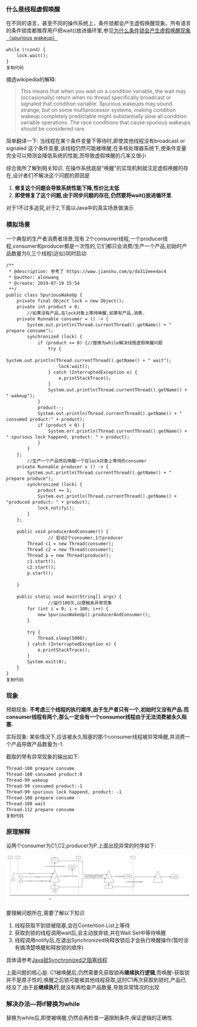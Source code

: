 ### 什么是线程虚假唤醒

在不同的语言，甚至不同的操作系统上，条件锁都会产生虚假唤醒现象。所有语言的条件锁库都推荐用户把wait()放进循环里,参见[为什么条件锁会产生虚假唤醒现象（spurious wakeup）](https://www.zhihu.com/question/271521213)

```
while (!cond) {
    lock.wait();
}
复制代码
```

摘选wikipedia的解释:

> This means that when you wait on a condition variable, the wait may (occasionally) return when no thread specifically broadcast or signaled that condition variable. Spurious wakeups may sound strange, but on some multiprocessor systems, making condition wakeup completely predictable might substantially slow all condition variable operations. The race conditions that cause spurious wakeups should be considered rare.

简单翻译一下: 当线程在某个条件变量下等待时,即使其他线程没有broadcast or signaled 这个条件变量,该线程仍然可能被唤醒,在多核处理器系统下,使条件变量完全可以预测会降低系统的性能,而导致虚假唤醒的几率又很小

综合我所了解到相关知识. 在操作系统底层"唤醒"的实现机制就注定虚假唤醒的存在,设计者们不解决这个问题的原因是

1. **修复这个问题会导致系统性能下降,性价比太低**
2. **即使修复了这个问题,由于同步问题的存在,仍然要将wait()放进循环里**.

对于1不过多追究,对于2,下面以Java中的真实场景做演示

### 模拟场景

一个典型的生产者消费者场景,现有 2个consumer线程,一个producer线程,consumer和producer都是一次性的,它们都只会消费/生产一个产品,初始时产品数量为0,三个线程(近似)同时启动

```
/**
 * @description: 参考了 https://www.jianshu.com/p/da312eee4ac4
 * @author: alonwang
 * @create: 2019-07-19 15:54
 **/
public class SpuriousWakeUp {
    private final Object lock = new Object();
    private int product = 0;
		//如果没有产品,在lock对象上等待唤醒,如果有产品,消费.
    private Runnable consumer = () -> {
        System.out.println(Thread.currentThread().getName() + " prepare consume");
        synchronized (lock) {
            if (product <= 0) {//替换为while解决线程虚假唤醒问题
                try {
                    System.out.println(Thread.currentThread().getName() + " wait");
                    lock.wait();
                } catch (InterruptedException e) {
                    e.printStackTrace();
                }
                System.out.println(Thread.currentThread().getName() + " wakeup");
            }
            product--;
            System.out.println(Thread.currentThread().getName() + " consumed product:" + product);
            if (product < 0) {
                System.err.println(Thread.currentThread().getName() + " spurious lock happend, product: " + product);
            }
        }
    };
		//生产一个产品然后唤醒一个在lock对象上等待的consumer
    private Runnable producer = () -> {
        System.out.println(Thread.currentThread().getName() + " prepare produce");
        synchronized (lock) {
            product += 1;
            System.out.println(Thread.currentThread().getName() + "produced product: " + product);
            lock.notify();
        }
    };

    public void producerAndConsumer() {
				// 启动2个consumer,1个producer
        Thread c1 = new Thread(consumer);
        Thread c2 = new Thread(consumer);
        Thread p = new Thread(producer);
        c1.start();
        c2.start();
        p.start();

    }

    public static void main(String[] args) {
				//运行100次,以便触发异常现象
        for (int i = 0; i < 100; i++) {
            new SpuriousWakeUp().producerAndConsumer();
        }

        try {
            Thread.sleep(5000);
        } catch (InterruptedException e) {
            e.printStackTrace();
        }
        System.exit(0);
    }
}
复制代码
```

### 现象

预期现象: **不考虑三个线程的执行顺序,由于生产者只有一个,初始时又没有产品.而consumer线程有两个,那么一定会有一个consumer线程由于无法消费被永久阻塞.**

实际现象: 某些情况下,应该被永久阻塞的那个consumer线程被异常唤醒,并消费一个产品导致产品数量为-1.

截取的带有异常现象的输出如下:

```
Thread-100 prepare consume
Thread-100 consumed product:0
Thread-99 wakeup
Thread-99 consumed product:-1
Thread-99 spurious lock happend, product: -1
Thread-108 prepare consume
Thread-108 wait
Thread-112 prepare consume
复制代码
```

### 原理解释

设两个consumer为C1,C2,producer为P.上面出现异常的时序如下:



![image.png](../../image/fake_lock.png)



要理解问题所在,需要了解以下知识

1. 线程获取不到锁被阻塞,会在Contention List上等待
2. 获取到锁的线程调用wait后,会主动放弃锁,并在Wait Set中等待唤醒
3. 线程调用notify后,在退出Synchronized块释放锁后才会执行唤醒操作(暂时没有搞清楚唤醒和释放锁的顺序)

具体请参考[Java锁Synchronized之阻塞线程](http://blog.sina.com.cn/s/blog_c038e9930102v2i0.html)

上面问题的核心是: C1被唤醒后,仍然需要先获取锁再**继续执行逻辑**,而唤醒-获取锁并不是原子性的,唤醒之后锁可能被其他线程获取,这时C1再次获取到锁时,产品已经没了,由于是**继续执行**,就没有再检查产品数量,导致异常情况的出现

### 解决办法—**将if替换为while**

替换为while后,即使被唤醒,仍然会再检查一遍限制条件,保证逻辑的正确性.


